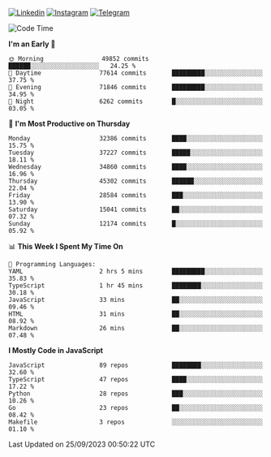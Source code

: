 [![Linkedin](https://img.shields.io/badge/-Archie-blue?style=flat-square&labelColor=gray&logo=Linkedin&logoColor=white&link=https://www.linkedin.com/in/archisdi)](https://www.linkedin.com/in/archisdi)
[![Instagram](https://img.shields.io/badge/-@archisdi-orange?style=flat-square&labelColor=gray&logo=Instagram&logoColor=white&link=https://www.instagram.com/archisdi)](https://www.instagram.com/archisdi)
[![Telegram](https://img.shields.io/badge/-aai-informational?style=flat-square&labelColor=gray&logo=telegram&logoColor=white&link=https://t.me/archisdi)](https://t.me/archisdi)

<!--START_SECTION:waka-->
![Code Time](http://img.shields.io/badge/Code%20Time-2%2C405%20hrs%2024%20mins-blue)

**I'm an Early 🐤** 

```text
🌞 Morning                49852 commits       ██████░░░░░░░░░░░░░░░░░░░   24.25 % 
🌆 Daytime                77614 commits       █████████░░░░░░░░░░░░░░░░   37.75 % 
🌃 Evening                71846 commits       █████████░░░░░░░░░░░░░░░░   34.95 % 
🌙 Night                  6262 commits        █░░░░░░░░░░░░░░░░░░░░░░░░   03.05 % 
```
📅 **I'm Most Productive on Thursday** 

```text
Monday                   32386 commits       ████░░░░░░░░░░░░░░░░░░░░░   15.75 % 
Tuesday                  37227 commits       █████░░░░░░░░░░░░░░░░░░░░   18.11 % 
Wednesday                34860 commits       ████░░░░░░░░░░░░░░░░░░░░░   16.96 % 
Thursday                 45302 commits       ██████░░░░░░░░░░░░░░░░░░░   22.04 % 
Friday                   28584 commits       ███░░░░░░░░░░░░░░░░░░░░░░   13.90 % 
Saturday                 15041 commits       ██░░░░░░░░░░░░░░░░░░░░░░░   07.32 % 
Sunday                   12174 commits       █░░░░░░░░░░░░░░░░░░░░░░░░   05.92 % 
```


📊 **This Week I Spent My Time On** 

```text
💬 Programming Languages: 
YAML                     2 hrs 5 mins        █████████░░░░░░░░░░░░░░░░   35.83 % 
TypeScript               1 hr 45 mins        ████████░░░░░░░░░░░░░░░░░   30.18 % 
JavaScript               33 mins             ██░░░░░░░░░░░░░░░░░░░░░░░   09.46 % 
HTML                     31 mins             ██░░░░░░░░░░░░░░░░░░░░░░░   08.92 % 
Markdown                 26 mins             ██░░░░░░░░░░░░░░░░░░░░░░░   07.48 % 
```

**I Mostly Code in JavaScript** 

```text
JavaScript               89 repos            ████████░░░░░░░░░░░░░░░░░   32.60 % 
TypeScript               47 repos            ████░░░░░░░░░░░░░░░░░░░░░   17.22 % 
Python                   28 repos            ███░░░░░░░░░░░░░░░░░░░░░░   10.26 % 
Go                       23 repos            ██░░░░░░░░░░░░░░░░░░░░░░░   08.42 % 
Makefile                 3 repos             ░░░░░░░░░░░░░░░░░░░░░░░░░   01.10 % 
```




 Last Updated on 25/09/2023 00:50:22 UTC
<!--END_SECTION:waka-->